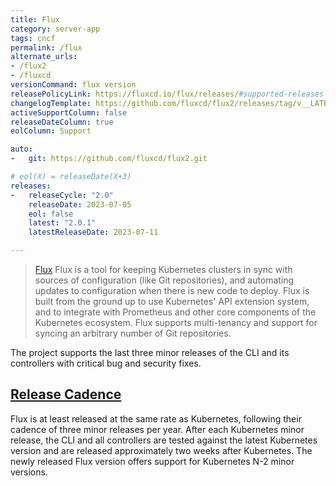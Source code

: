 ```yaml
---
title: Flux
category: server-app
tags: cncf
permalink: /flux
alternate_urls:
- /flux2
- /fluxcd
versionCommand: flux version
releasePolicyLink: https://fluxcd.io/flux/releases/#supported-releases
changelogTemplate: https://github.com/fluxcd/flux2/releases/tag/v__LATEST__
activeSupportColumn: false
releaseDateColumn: true
eolColumn: Support

auto:
-   git: https://github.com/fluxcd/flux2.git

# eol(X) = releaseDate(X+3)
releases:
-   releaseCycle: "2.0"
    releaseDate: 2023-07-05
    eol: false
    latest: "2.0.1"
    latestReleaseDate: 2023-07-11

---
```


> [Flux](https://fluxcd.io) Flux is a tool for keeping Kubernetes clusters in sync with sources of configuration (like Git repositories), and automating updates to configuration when there is new code to deploy.
> Flux is built from the ground up to use Kubernetes' API extension system, and to integrate with Prometheus and other core components of the Kubernetes ecosystem. Flux supports multi-tenancy and support for syncing an arbitrary number of Git repositories.

The project supports the last three minor releases of the CLI and its controllers with critical bug and security fixes.

## [Release Cadence](https://fluxcd.io/flux/releases/#release-cadence)

Flux is at least released at the same rate as Kubernetes, following their cadence of three minor releases per year. After each Kubernetes minor release, the CLI and all controllers are tested against the latest Kubernetes version and are released approximately two weeks after Kubernetes. The newly released Flux version offers support for Kubernetes N-2 minor versions.
